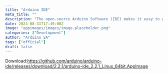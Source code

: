 ```yaml
---
title: "Arduino IDE"
meta_title: ""
description: "The open-source Arduino Software (IDE) makes it easy to write code and upload it to the board. This software can be used with any Arduino board"
date: 2023-08-31T17:49:00Z
image: "appimages/images/image-placeholder.png"
categories: ["Development"]
author: "Arduino SA"
tags: ["official"]
draft: false
---
```


Download:https://github.com/arduino/arduino-ide/releases/download/2.2.1/arduino-ide_2.2.1_Linux_64bit.AppImage
